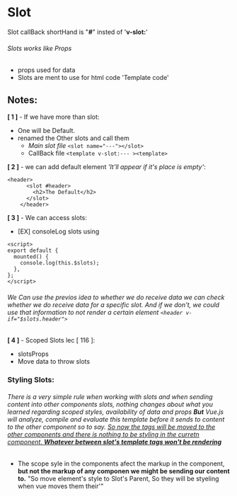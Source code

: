 # Slot

Slot callBack shortHand is "**#**" insted of '**v-slot:**'

###### Slots works like Props

- props used for data
- Slots are ment to use for html code 'Template code'

## Notes:

**[ 1 ]** - If we have more than slot:

- One will be Default.
- renamed the Other slots and call them
  - _Main slot file_ `<slot name="---"></slot>`
  - CallBack file `<template v-slot:--- ><template>`

**[ 2 ]** - we can add default element _'It'll appear if it's place is empty'_:

```
<header>
      <slot #header>
        <h2>The Default</h2>
      </slot>
    </header>
```

**[ 3 ]** - We can access slots:

- [EX] consoleLog slots using

```
<script>
export default {
  mounted() {
    console.log(this.$slots);
  },
};
</script>
```

###### We Can use the previos idea to whether we do receive data we can check whether we do receive data for a specific slot. And if we don't, we could use that information to not render a certain element `<header v-if="$slots.header">`

**[ 4 ]** - Scoped Slots lec [ 116 ]: 
  - slotsProps
  - Move data to throw slots

### Styling Slots:

###### There is a very simple rule when working with slots and when sending content into other components slots, nothing changes about what you learned regarding scoped styles, availability of data and props **But** Vue.js will analyze, compile and evaluate this template before it sends to content to the other component so to say. <u> _So now the tags will be moved to the other components and there is nothing to be styling in the curretn component_. **Whatever between slot's template tags won't be rendering**</u>

- The scope syle in the components afect the markup in the component, **but not the markup of any componen we might be sending our content to.**
  "So move element's style to Slot's Parent, So they will be styeling when vue moves them their'"
